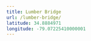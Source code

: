 ```yaml
---
title: Lumber Bridge
url: /lumber-bridge/
latitude: 34.8884971
longitude: -79.07225410000001
---
```

